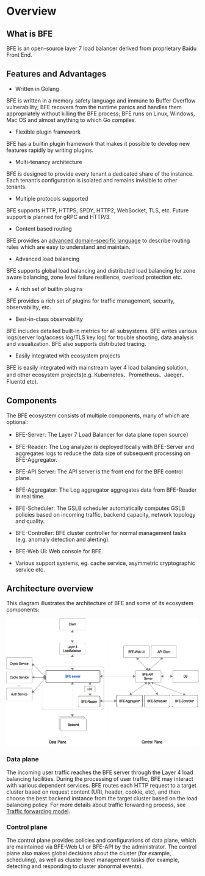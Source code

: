 # Overview

## What is BFE

BFE is an open-source layer 7 load balancer derived from proprietary Baidu Front End. 


## Features and Advantages

* Written in Golang

BFE is written in a memory safety language and immune to Buffer Overflow vulnerability; BFE recovers from the runtime panics and handles them appropriately without killing the BFE process; BFE runs on Linux, Windows, Mac OS and almost anything to which Go compiles.

* Flexible plugin framework 

BFE has a builtin plugin framework that makes it possible to develop new features rapidly by writing plugins.

* Multi-tenancy architecture

BFE is designed to provide every tenant a dedicated share of the instance. Each tenant’s configuration is isolated and remains invisible to other tenants.

* Multiple protocols supported

BFE supports HTTP, HTTPS, SPDY, HTTP2, WebSocket, TLS, etc. Future support is planned for gRPC and HTTP/3.

* Content based routing

BFE provides an [advanced domain-specific language](../condition/condition_grammar.md) to describe routing rules which are easy to understand and maintain. 

* Advanced load balancing

BFE supports global load balancing and distributed load balancing for zone aware balancing, zone level failure resilience, overload protection etc. 

* A rich set of builtin plugins 

BFE provides a rich set of plugins for traffic management, security, observability, etc.

* Best-in-class observability

BFE includes detailed built-in metrics for all subsystems. BFE writes various logs(server log/access log/TLS key log) for trouble shooting, data analysis and visualization. BFE also supports distributed tracing.

* Easily integrated with ecosystem projects

BFE is easily integrated with mainstream layer 4 load balancing solution, and other ecosystem projects(e.g. Kubernetes、Prometheus、Jaeger、Fluentd etc).


## Components

The BFE ecosystem consists of multiple components, many of which are optional:

* BFE-Server: The Layer 7 Load Balancer for data plane (open source）

* BFE-Reader: The Log analyzer is deployed locally with BFE-Server and aggregates logs to reduce the data size of subsequent processing on BFE-Aggregator.

* BFE-API Server: The API server is the front end for the BFE control plane.

* BFE-Aggregator: The Log aggregator aggregates data from BFE-Reader in real time.

* BFE-Scheduler: The GSLB scheduler automatically computes GSLB policies based on incoming traffic, backend capacity, network topology and quality.

* BFE-Controller: BFE cluster controller for normal management tasks (e.g. anomaly detection and alerting).

* BFE-Web UI: Web console for BFE.

* Various support systems, eg. cache service, asymmetric cryptographic service etc.


## Architecture overview

This diagram illustrates the architecture of BFE and some of its ecosystem components:

![BFE Architecture](../../images/bfe-arch.png)

### Data plane

The incoming user traffic reaches the BFE server through the Layer 4 load balancing facilities. During the processing of user traffic, BFE may interact with various dependent services. BFE routes each HTTP request to a target cluster based on request content (URI, header, cookie, etc), and then choose the best backend instance from the target cluster based on the load balancing policy. For more details about traffic forwarding process, see [Traffic forwarding model](forward_model.md).

### Control plane

The control plane provides policies and configurations of data plane, which are maintained via BFE-Web UI or BFE-API by the administrator. The control plane also makes global decisions about the cluster (for example, scheduling), as well as cluster level management tasks (for example, detecting and responding to cluster abnormal events).

